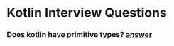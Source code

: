 # Kotlin Interview Questions

### Does kotlin have primitive types? [answer](https://stackoverflow.com/a/57408889/8356498)
